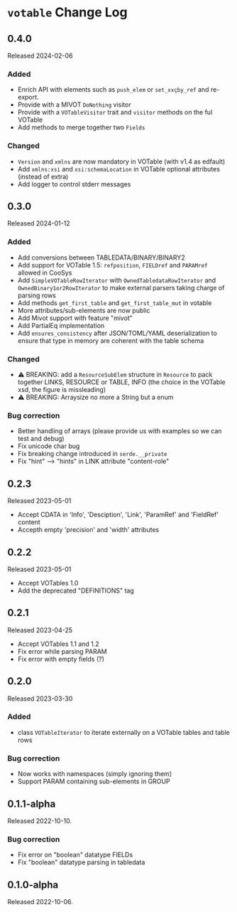 # `votable` Change Log

## 0.4.0

Released 2024-02-06

### Added

* Enrich API with elements such as `push_elem` or `set_xxçby_ref` and re-export.
* Provide with a MIVOT `DoNothing` visitor 
* Provide with a `VOTableVisitor` trait and `visitor` methods on the ful VOTable
* Add methods to merge together two `Fields`

### Changed

* `Version` and `xmlns` are now mandatory in VOTable (with v1.4 as edfault)
* Add `xmlns:xsi` and `xsi:schemaLocation` in VOTable optional attributes (instead of extra)
* Add logger to control stderr messages


## 0.3.0

Released 2024-01-12

### Added
 
* Add conversions between TABLEDATA/BINARY/BINARY2
* Add support for VOTable 1.5: `refposition`, `FIELDref` and `PARAMref` allowed in CooSys
* Add `SimpleVOTableRowIterator` with `OwnedTabledataRowIterator` and `OwnedBinary1or2RowIterator` 
   to make external parsers taking charge of parsing rows
* Add methods `get_first_table` and `get_first_table_mut` in votable
* More attributes/sub-elements are now public
* Add Mivot support with feature "mivot"
* Add PartialEq implementation
* Add `ensures_consistency` after JSON/TOML/YAML deserialization to ensure that
  type in memory are coherent with the table schema

### Changed

* ⚠️  BREAKING: add a `ResourceSubElem` structure in `Resource` to pack together
  LINKS, RESOURCE or TABLE, INFO (the choice in the VOTable xsd, the figure is missleading)
* ⚠️  BREAKING: Arraysize no more a String but a enum

### Bug correction

* Better handling of arrays (please provide us with examples so we can test and debug)
* Fix unicode char bug
* Fix breaking change introduced in `serde.__private`
* Fix "hint" --> "hints" in LINK attribute "content-role"

## 0.2.3

Released 2023-05-01

* Accept CDATA in 'Info', 'Desciption', 'Link', 'ParamRef' and 'FieldRef' content
* Accepth empty 'precision' and 'width' attributes

## 0.2.2

Released 2023-05-01

* Accept VOTables 1.0
* Add the deprecated "DEFINITIONS" tag


## 0.2.1

Released 2023-04-25

* Accept VOTables 1.1 and 1.2
* Fix error while parsing PARAM
* Fix error with empty fields (?) 


## 0.2.0

Released 2023-03-30

### Added

* class `VOTableIterator` to iterate externally on a VOTable
  tables and table rows

### Bug correction

* Now works with namespaces (simply ignoring them)
* Support PARAM containing sub-elements in GROUP


## 0.1.1-alpha

Released 2022-10-10.

### Bug correction

* Fix error on "boolean" datatype FIELDs
* Fix "boolean" datatype parsing in tabledata


## 0.1.0-alpha

Released 2022-10-06.


